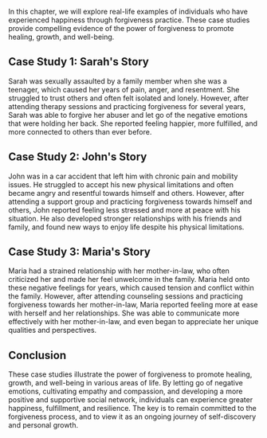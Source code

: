 
In this chapter, we will explore real-life examples of individuals who have experienced happiness through forgiveness practice. These case studies provide compelling evidence of the power of forgiveness to promote healing, growth, and well-being.

Case Study 1: Sarah's Story
---------------------------

Sarah was sexually assaulted by a family member when she was a teenager, which caused her years of pain, anger, and resentment. She struggled to trust others and often felt isolated and lonely. However, after attending therapy sessions and practicing forgiveness for several years, Sarah was able to forgive her abuser and let go of the negative emotions that were holding her back. She reported feeling happier, more fulfilled, and more connected to others than ever before.

Case Study 2: John's Story
--------------------------

John was in a car accident that left him with chronic pain and mobility issues. He struggled to accept his new physical limitations and often became angry and resentful towards himself and others. However, after attending a support group and practicing forgiveness towards himself and others, John reported feeling less stressed and more at peace with his situation. He also developed stronger relationships with his friends and family, and found new ways to enjoy life despite his physical limitations.

Case Study 3: Maria's Story
---------------------------

Maria had a strained relationship with her mother-in-law, who often criticized her and made her feel unwelcome in the family. Maria held onto these negative feelings for years, which caused tension and conflict within the family. However, after attending counseling sessions and practicing forgiveness towards her mother-in-law, Maria reported feeling more at ease with herself and her relationships. She was able to communicate more effectively with her mother-in-law, and even began to appreciate her unique qualities and perspectives.

Conclusion
----------

These case studies illustrate the power of forgiveness to promote healing, growth, and well-being in various areas of life. By letting go of negative emotions, cultivating empathy and compassion, and developing a more positive and supportive social network, individuals can experience greater happiness, fulfillment, and resilience. The key is to remain committed to the forgiveness process, and to view it as an ongoing journey of self-discovery and personal growth.
